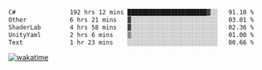 <!--START_SECTION:waka-->

```txt
C#               192 hrs 12 mins ██████████████████████▓░░   91.10 %
Other            6 hrs 21 mins   ▓░░░░░░░░░░░░░░░░░░░░░░░░   03.01 %
ShaderLab        4 hrs 58 mins   ▓░░░░░░░░░░░░░░░░░░░░░░░░   02.36 %
UnityYaml        2 hrs 6 mins    ▒░░░░░░░░░░░░░░░░░░░░░░░░   01.00 %
Text             1 hr 23 mins    ░░░░░░░░░░░░░░░░░░░░░░░░░   00.66 %
```

<!--END_SECTION:waka-->
[![wakatime](https://wakatime.com/badge/user/6c2f442e-41b4-42e3-bc06-d5d8203ad1da.svg)](https://wakatime.com/@6c2f442e-41b4-42e3-bc06-d5d8203ad1da)
